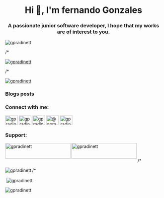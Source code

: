 <h1 align="center">Hi 👋, I'm fernando Gonzales</h1>
<h3 align="center">A passionate junior software developer, I hope that my works are of interest to you.</h3>

<p align="left"> <img src="https://komarev.com/ghpvc/?username=gpradinett&label=Profile%20views&color=0e75b6&style=flat" alt="gpradinett" /> </p>
/*
<p align="left"> <a href="https://github.com/ryo-ma/github-profile-trophy"><img src="https://github-profile-trophy.vercel.app/?username=gpradinett" alt="gpradinett" /></a> </p>
/*
<p align="left"> <a href="https://twitter.com/gpradinett" target="blank"><img src="https://img.shields.io/twitter/follow/gpradinett?logo=twitter&style=for-the-badge" alt="gpradinett" /></a> </p>

### Blogs posts
<!-- BLOG-POST-LIST:START -->
<!-- BLOG-POST-LIST:END -->

<h3 align="left">Connect with me:</h3>
<p align="left">
<a href="https://twitter.com/gpradinett" target="blank"><img align="center" src="https://raw.githubusercontent.com/rahuldkjain/github-profile-readme-generator/master/src/images/icons/Social/twitter.svg" alt="gpradinett" height="30" width="40" /></a>
<a href="https://linkedin.com/in/gpradinett" target="blank"><img align="center" src="https://raw.githubusercontent.com/rahuldkjain/github-profile-readme-generator/master/src/images/icons/Social/linked-in-alt.svg" alt="gpradinett" height="30" width="40" /></a>
<a href="https://instagram.com/gpradinett" target="blank"><img align="center" src="https://raw.githubusercontent.com/rahuldkjain/github-profile-readme-generator/master/src/images/icons/Social/instagram.svg" alt="gpradinett" height="30" width="40" /></a>
<a href="https://medium.com/@gpradinett" target="blank"><img align="center" src="https://raw.githubusercontent.com/rahuldkjain/github-profile-readme-generator/master/src/images/icons/Social/medium.svg" alt="@gpradinett" height="30" width="40" /></a>
<a href="https://discord.gg/gpradinett" target="blank"><img align="center" src="https://raw.githubusercontent.com/rahuldkjain/github-profile-readme-generator/master/src/images/icons/Social/discord.svg" alt="gpradinett" height="30" width="40" /></a>
</p>

<h3 align="left">Support:</h3>
<p><a href="https://www.buymeacoffee.com/gpradinett"> <img align="left" src="https://cdn.buymeacoffee.com/buttons/v2/default-yellow.png" height="50" width="210" alt="gpradinett" /></a><a href="https://ko-fi.com/gpradinett"> <img align="left" src="https://cdn.ko-fi.com/cdn/kofi3.png?v=3" height="50" width="210" alt="gpradinett" /></a></p><br><br>

/*
<p><img align="left" src="https://github-readme-stats.vercel.app/api/top-langs?username=gpradinett&show_icons=true&locale=en&layout=compact" alt="gpradinett" /></p>
/*
<p>&nbsp;<img align="center" src="https://github-readme-stats.vercel.app/api?username=gpradinett&show_icons=true&locale=en" alt="gpradinett" /></p>

<p><img align="center" src="https://github-readme-streak-stats.herokuapp.com/?user=gpradinett&" alt="gpradinett" /></p>

